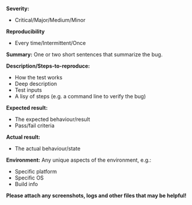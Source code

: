 **Severity:**
 - Critical/Major/Medium/Minor

**Reproducibility**
 - Every time/Intermittent/Once

**Summary:**
One or two short sentences that summarize the bug.


**Description/Steps-to-reproduce:**
 - How the test works
 - Deep description
 - Test inputs
 - A lisy of steps (e.g. a command line to verify the bug)

**Expected result:**
 - The expected behaviour/result
 - Pass/fail criteria

**Actual result:**
 - The actual behaviour/state

**Environment:**
Any unique aspects of the environment, e.g.:
 - Specific platform
 - Specific OS
 - Build info

**Please attach any screenshots, logs and other files that may be helpful!**